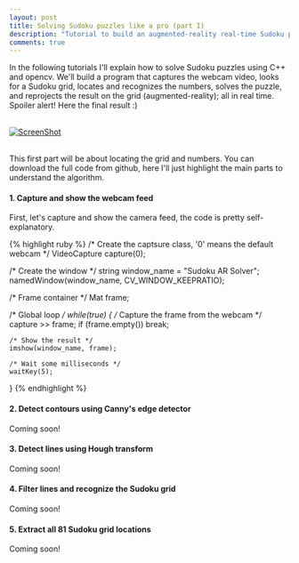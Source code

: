 ```yaml
---
layout: post
title: Solving Sudoku puzzles like a pro (part I) 
description: "Tutorial to build an augmented-reality real-time Sudoku puzzle solver in C++ using opencv."
comments: true
---
```




In the following tutorials I'll explain how to solve Sudoku puzzles using C++ and opencv. We'll build a program that captures the webcam video, looks for a Sudoku grid, locates and recognizes the numbers, solves the puzzle, and reprojects the result on the grid (augmented-reality); all in real time. Spoiler alert! Here the final result :)  <br />
<br />

[![ScreenShot](http://img.youtube.com/vi/OnASlP1SFX0/0.jpg)](https://www.youtube.com/watch?v=OnASlP1SFX0)

<br />
This first part will be about locating the grid and numbers. You can download the full code from github, here I'll just highlight the main parts to understand the algorithm.

####  1. Capture and show the webcam feed
First, let's capture and show the camera feed, the code is pretty self-explanatory.

{% highlight ruby %}
/* Create the captsure class, '0' means the default webcam */
VideoCapture capture(0);

/* Create the window */
string window_name = "Sudoku AR Solver";
namedWindow(window_name, CV_WINDOW_KEEPRATIO);
    
/* Frame container */
Mat frame;

/* Global loop */
while(true)
{
  /* Capture the frame from the webcam */
  capture >> frame;
	if (frame.empty())
		break;

	/* Show the result */
	imshow(window_name, frame);

	/* Wait some milliseconds */
	waitKey(5);
}
{% endhighlight %}

####  2. Detect contours using Canny's edge detector
Coming soon!

####  3. Detect lines using Hough transform
Coming soon!

####  4. Filter lines and recognize the Sudoku grid
Coming soon!

####  5. Extract all 81 Sudoku grid locations
Coming soon!